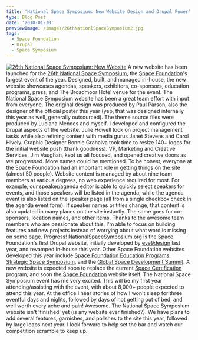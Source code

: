 ```yaml
---
title: 'National Space Symposium: New Website Design and Drupal Power'
type: Blog Post
date: '2010-01-30'
previewImage: /images/26thNationlSpaceSymposium2.jpg
tags:
  - Space Foundation
  - Drupal
  - Space Symposium
---
```

[![26th National Space Symposium: New Website](/images/nss2010.jpg)](http://www.nationalspacesymposium.org) A new website has been launched for the [26th National Space Symposium](http://www.nationalspacesymposium.org), the [Space Foundation](http://www.spacefoundation.org)'s largest event of the year. Designed, built, and managed in-house, the new website showcases agendas, speakers, exhibitors, co-sponsors, education programs, press, and The Broadmoor Hotel venue for the event. The National Space Symposium website has been a great team effort with input from everyone. The original design was produced by Paul Parson, also the designer of the official poster this year (yep, that was designed internally this year as well, generally outsourced). The theme source files were produced by Luciana Mendes and myself. I developed and configured the Drupal aspects of the website. Julie Howell took on project management tasks while also refining content with media gurus Janet Stevens and Carol Hively. Graphic Designer Bonnie Grahalva took time to resize 140+ logos for the initial website push (thank goodness). VP, Marketing and Creative Services, Jim Vaughan, kept us all focused, and opened creative doors as we progressed. More names could be mentioned. To be honest, everyone at the Space Foundation had an important role in getting things on the site (almost 50 people). Website content is managed by about nine team members at various degrees, no web experience required for most. For example, our speaker/agenda editor is able to quickly select speakers for events, and those speakers will be listed in the agenda, while the agenda event is also listed on the speaker page (all from a single checkbox check in the agenda event form). If speaker names or titles change, that content is also updated in many places on the site instantly. The same goes for co-sponsors, location names, and other items. Thanks to the awesome team members who are passionate about this, I'm able to focus on building features and new projects instead of worrying about what word is missing on some page. Progress! [NationalSpaceSymposium.org](http://www.nationalspacesymposium.org) is the Space Foundation's first Drupal website, initially developed by [eye9design](http://eye9design.com/) last year, and revamped in-house this year. Other Space Foundation websites developed this year include [Space Foundation Education Programs](http://www.spacefoundation.org/education), [Strategic Space Symposium](http://www.strategicspacesymposium.org), and the [Global Space Development Summit](http://www.globalspacesummit.org). A new website is expected soon to replace the current [Space Certification](http://www.spaceconnection.org) program, and soon the [Space Foundation](http://www.spacefoundation.org) website itself. The National Space Symposium event has me very excited. This will be my first year attending/assisting with the event, with about 8,000+ people expected to attend this year. At the office I hear stories of how I won't sleep for three eventful days and nights, followed by days of not getting out of bed, and well worth every ache and pain! Awesome. The National Space Symposium website isn't 'finished' yet (is any website ever finished?). We have plans to add several features, garnishes, and polishes to the site this year, followed by large leaps next year. I look forward to help set the bar and watch our competition scramble to keep up.
